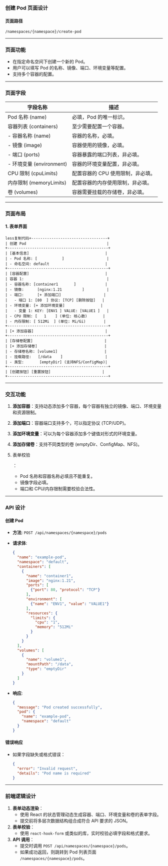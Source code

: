 ### **创建 Pod 页面设计**

#### **页面路径**

```
/namespaces/{namespace}/create-pod
```

------

### **页面功能**

- 在指定命名空间下创建一个新的 Pod。
- 用户可以填写 Pod 的名称、镜像、端口、环境变量等配置。
- 支持多个容器的配置。

------

### **页面字段**

| 字段名称                 | 描述                  |
|----------------------|---------------------|
| Pod 名称 (name)        | 必填，Pod 的唯一标识。       |
| 容器列表 (containers)    | 至少需要配置一个容器。         |
| - 容器名称 (name)        | 容器的名称，必填。           |
| - 镜像 (image)         | 容器使用的镜像，必填。         |
| - 端口 (ports)         | 容器暴露的端口列表，非必填。      |
| - 环境变量 (environment) | 容器的环境变量配置，非必填。      |
| CPU 限制 (cpuLimits)   | 配置容器的 CPU 使用限制，非必填。 |
| 内存限制 (memoryLimits)  | 配置容器的内存使用限制，非必填。    |
| 卷 (volumes)          | 容器需要挂载的存储卷，非必填。     |

------

### **页面布局**

#### **1. 表单界面**

```less
less复制代码+----------------------------------+
| 创建 Pod                                    |
+---------------------------------------------+
| [基本信息]                                  |
| - Pod 名称: [           ]                   |
| - 命名空间: default                         |
+---------------------------------------------+
| [容器配置]                                  |
| 容器 1:                                     |
| - 容器名称: [container1       ]             |
| - 镜像:      [nginx:1.21         ]          |
| - 端口:      [+ 添加端口]                   |
|   - 端口 1: [80  ] 协议: [TCP] [删除按钮]   |
| - 环境变量: [+ 添加环境变量]                |
|   - 变量 1: KEY: [ENV1 ] VALUE: [VALUE1 ]   |
| - CPU 限制: [   1    ] (单位: 核心数)       |
| - 内存限制: [ 512Mi  ] (单位: Mi/Gi)        |
+---------------------------------------------+
| [+ 添加容器]                                |
+---------------------------------------------+
| [存储卷配置]                                |
| [+ 添加存储卷]                              |
| - 存储卷名称: [volume1]                     |
| - 挂载路径:   [/data    ]                   |
| - 类型:       [emptyDir] (支持NFS/ConfigMap)|
+---------------------------------------------+
| [创建按钮] [重置按钮]                       |
+---------------------------------------------+
```

------

### **交互功能**

1. **添加容器**：支持动态添加多个容器，每个容器有独立的镜像、端口、环境变量和资源限制。

2. **添加端口**：容器端口支持多个，可以指定协议 (TCP/UDP)。

3. **添加环境变量**：可以为每个容器添加多个键值对形式的环境变量。

4. **添加存储卷**：支持不同类型的卷 (emptyDir、ConfigMap、NFS)。

5. 表单校验

   ：

    - Pod 名称和容器名称必填且不能重复。
    - 镜像字段必填。
    - 端口和 CPU/内存限制需要校验合法性。

------

### **API 设计**

#### **创建 Pod**

- **方法**: `POST /api/namespaces/{namespace}/pods`

- **请求体**:

  ```json
  {
    "name": "example-pod",
    "namespace": "default",
    "containers": [
      {
        "name": "container1",
        "image": "nginx:1.21",
        "ports": [
          {"port": 80, "protocol": "TCP"}
        ],
        "environment": [
          {"name": "ENV1", "value": "VALUE1"}
        ],
        "resources": {
          "limits": {
            "cpu": "1",
            "memory": "512Mi"
          }
        }
      }
    ],
    "volumes": [
      {
        "name": "volume1",
        "mountPath": "/data",
        "type": "emptyDir"
      }
    ]
  }
  ```

- **响应**:

  ```json
  {
    "message": "Pod created successfully",
    "pod": {
      "name": "example-pod",
      "namespace": "default"
    }
  }
  ```

#### **错误响应**

- 如果字段缺失或格式错误：

  ```json
  {
    "error": "Invalid request",
    "details": "Pod name is required"
  }
  ```

------

### **前端逻辑设计**

1. **表单动态渲染**：
    - 使用 React 的状态管理动态生成容器、端口、环境变量和卷的表单字段。
    - 提交前将多层次数据结构组合成符合 API 要求的 JSON。
2. **表单校验**：
    - 使用 `react-hook-form` 或类似的库，实时校验必填字段和格式要求。
3. **API 调用**：
    - 提交时调用 `POST /api/namespaces/{namespace}/pods`。
    - 如果成功返回，则跳转到 Pod 列表页面 `/namespaces/{namespace}/pods`。